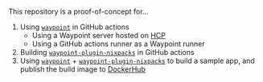 This repository is a proof-of-concept for...

1. Using [`waypoint`][waypoint] in GitHub actions
   - Using a Waypoint server hosted on [HCP](https://portal.cloud.hashicorp.com/)
   - Using a GitHub actions runner as a Waypoint runner
1. Building [`waypoint-plugin-nixpacks`][wpn] in GitHub actions
1. Using [`waypoint`][waypoint] + [`waypoint-plugin-nixpacks`][wpn] to build a sample app, and publish the build image to [DockerHub](https://hub.docker.com/r/thekevinwang/express-nixpacks-example)

[wpn]: https://github.com/thiskevinwang/waypoint-plugin-nixpacks
[waypoint]: https://developer.hashicorp.com/waypoint
